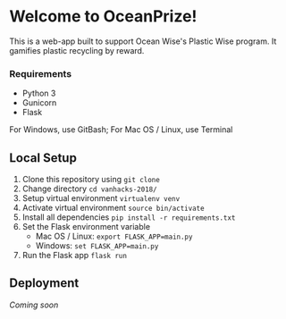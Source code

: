 # Welcome to OceanPrize!

This is a web-app built to support Ocean Wise's Plastic Wise program. It gamifies plastic recycling by reward. 

### Requirements

* Python 3
* Gunicorn
* Flask

For Windows, use GitBash; For Mac OS / Linux, use Terminal

## Local Setup

1. Clone this repository using `git clone`
2. Change directory `cd vanhacks-2018/`
2. Setup virtual environment `virtualenv venv`
3. Activate virtual environment `source bin/activate`
4. Install all dependencies `pip install -r requirements.txt`
5. Set the Flask environment variable
    * Mac OS / Linux: `export FLASK_APP=main.py`
    * Windows: `set FLASK_APP=main.py`
6. Run the Flask app `flask run`

## Deployment

*Coming soon*